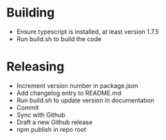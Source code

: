 
# Building

* Ensure typescript is installed, at least version 1.7.5
* Run build.sh to build the code

# Releasing

* Increment version number in package.json
* Add changelog entry to README.md
* Run build.sh to update version in documentation
* Commit
* Sync with Github
* Draft a new Github release
* npm publish in repo root

